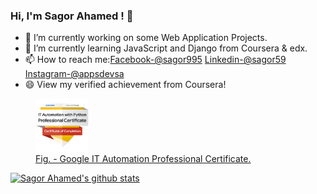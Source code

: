 ### Hi, I'm Sagor Ahamed ! 👋

- 🔭 I’m currently working on some Web Application Projects.
- 🌱 I’m currently learning JavaScript and Django from Coursera & edx.
- 📫 How to reach me:[Facebook-@sagor995](https://www.facebook.com/sagor995) [Linkedin-@sagor59](https://www.linkedin.com/in/sagor59/)   [Instagram-@appsdevsa](https://www.instagram.com/appsdevsa/)
- 😄 View my verified achievement from Coursera!
<figure>
  <img src="google-it-automation-professional-certificate.png" alt="Google IT Automation Professional Certificate" style="width:20%">
  <a href="https://www.youracclaim.com/badges/8e21ce57-2e3f-44c2-930a-27c2ead635d0/public_url"><figcaption>Fig. - Google IT Automation Professional Certificate.</figcaption></a>
  
</figure>

[![Sagor Ahamed's github stats](https://github-readme-stats.vercel.app/api?username=sagor995)](https://github.com/sagor995/github-readme-stats)
